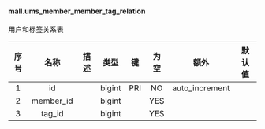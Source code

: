 #### mall.ums_member_member_tag_relation 
用户和标签关系表

| 序号 | 名称 | 描述 | 类型 | 键 | 为空 | 额外 | 默认值 |
| :--: | :--: | :--: | :--: | :--: | :--: | :--: | :--: |
| 1 | id |  | bigint | PRI | NO | auto_increment |  |
| 2 | member_id |  | bigint |  | YES |  |  |
| 3 | tag_id |  | bigint |  | YES |  |  |
